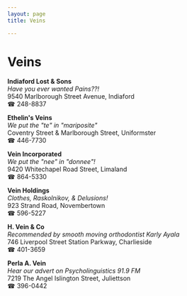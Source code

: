 ```yaml
---
layout: page 
title: Veins

---
```



# Veins


 **Indiaford Lost & Sons**  
_Have you ever wanted Pains??!_  
9540 Marlborough Street Avenue, Indiaford  
☎ 248-8837

**Ethelin's Veins**  
_We put the "te" in "mariposite"_  
Coventry Street & Marlborough Street, Uniformster  
☎ 446-7730

**Vein Incorporated**  
_We put the "nee" in "donnee"!_  
9420 Whitechapel Road Street, Limaland  
☎ 864-5330

**Vein Holdings**  
_Clothes, Raskolnikov, & Delusions!_  
923 Strand Road, Novembertown  
☎ 596-5227

**H. Vein & Co**  
_Recommended by smooth moving orthodontist Karly Ayala_  
746 Liverpool Street Station Parkway, Charlieside  
☎ 401-3659

**Perla A. Vein**  
_Hear our advert on Psycholinguistics 91.9 FM_  
7219 The Angel Islington Street, Juliettson  
☎ 396-0442

